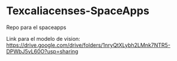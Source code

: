# Texcaliacenses-SpaceApps
Repo para el spaceapps

Link para el modelo de vision:
https://drive.google.com/drive/folders/1nryQtXLybh2LMnk7NTR5-DPWbJ5vL60O?usp=sharing
